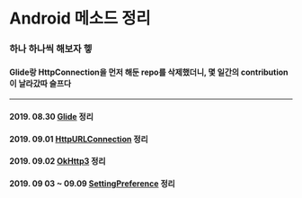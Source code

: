 # Android 메소드 정리

  ### 하나 하나씩 해보자 헿
  #### Glide랑 HttpConnection을 먼저 해둔 repo를 삭제했더니, 몇 일간의 contribution이 날라갔따 슬프다
***
#### 2019. 08.30 <a href="https://github.com/Uni-Stark/Android_method_make_up/tree/master/Glide" target="_blank">Glide</a> 정리
#### 2019. 09.01 <a href="https://github.com/Uni-Stark/Android_method_make_up/tree/master/HTTPConnection" target="_blank"> HttpURLConnection</a> 정리
#### 2019. 09.02 <a href="https://github.com/Uni-Stark/Android_method_make_up/tree/master/OkHttp3" target="_blank"> OkHttp3</a> 정리
#### 2019. 09 03 ~ 09.09 <a href="https://github.com/Uni-Stark/Android_method_make_up/tree/master/SettingPreference" target="_blank"> SettingPreference</a> 정리
